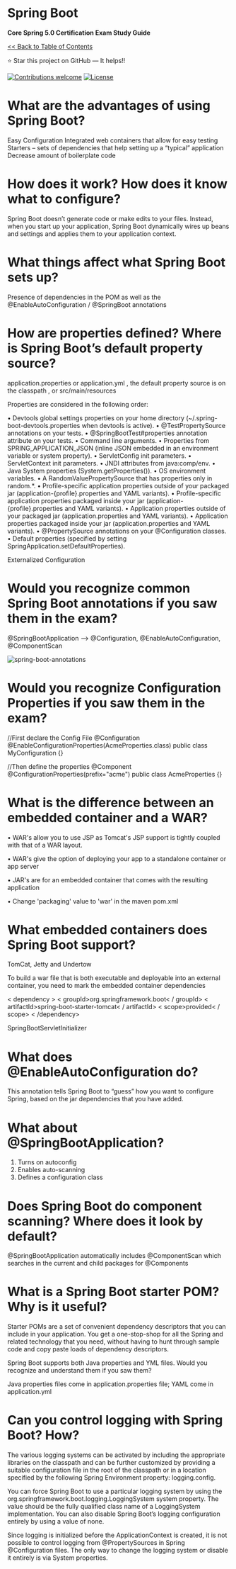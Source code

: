 # Spring Boot
**Core Spring 5.0 Certification Exam Study Guide**

[<< Back to Table of Contents](README.md)

:star: Star this project on GitHub — It helps!!

[![Contributions welcome](https://img.shields.io/badge/contributions-welcome-orange.svg)](https://github.com/seanjgildea/CoreSpring5CertificationGuide/issues)
[![License](https://img.shields.io/badge/license-MIT-blue.svg)](https://opensource.org/licenses/MIT)

# What are the advantages of using Spring Boot?

Easy Configuration Integrated web containers that allow for easy testing Starters – sets of dependencies that help setting up a “typical” application Decrease amount of boilerplate code

# How does it work? How does it know what to configure?

Spring Boot doesn’t generate code or make edits to your files. Instead, when you start up your application, Spring Boot dynamically wires up beans and settings and applies them to your application context.

# What things affect what Spring Boot sets up?

Presence of dependencies in the POM as well as the @EnableAutoConfiguration / @SpringBoot annotations

# How are properties defined? Where is Spring Boot’s default property source?

application.properties or application.yml , the default property source is on the classpath , or src/main/resources

Properties are considered in the following order:

• Devtools global settings properties on your home directory (~/.spring-boot-devtools.properties when devtools is active).
• @TestPropertySource annotations on your tests.
• @SpringBootTest#properties annotation attribute on your tests.
• Command line arguments.
• Properties from SPRING_APPLICATION_JSON (inline JSON embedded in an environment variable or system property).
• ServletConfig init parameters.
• ServletContext init parameters.
• JNDI attributes from java:comp/env.
• Java System properties (System.getProperties()).
• OS environment variables.
• A RandomValuePropertySource that has properties only in random.*.
• Profile-specific application properties outside of your packaged jar (application-{profile}.properties and YAML variants).
• Profile-specific application properties packaged inside your jar (application-{profile}.properties and YAML variants).
• Application properties outside of your packaged jar (application.properties and YAML variants).
• Application properties packaged inside your jar (application.properties and YAML variants).
• @PropertySource annotations on your @Configuration classes.
• Default properties (specified by setting SpringApplication.setDefaultProperties).

Externalized Configuration

# Would you recognize common Spring Boot annotations if you saw them in the exam?

@SpringBootApplication –-> @Configuration, @EnableAutoConfiguration, @ComponentScan

![spring-boot-annotations](https://github.com/seanjgildea/CoreSpring5CertificationGuide/blob/master/img/spring-boot-annotations.png)

# Would you recognize Configuration Properties if you saw them in the exam?

//First declare the Config File
@Configuration
@EnableConfigurationProperties(AcmeProperties.class)
public class MyConfiguration {}


//Then define the properties
@Component
@ConfigurationProperties(prefix="acme")
public class AcmeProperties {}

# What is the difference between an embedded container and a WAR?

• WAR's allow you to use JSP as Tomcat's JSP support is tightly coupled with that of a WAR layout.

• WAR's give the option of deploying your app to a standalone container or app server

• JAR's are for an embedded container that comes with the resulting application

• Change 'packaging' value to 'war' in the maven pom.xml

# What embedded containers does Spring Boot support?

TomCat, Jetty and Undertow

To build a war file that is both executable and deployable into an external container, you need to mark the embedded container dependencies

< dependency >
    < groupId>org.springframework.boot< / groupId>
    < artifactId>spring-boot-starter-tomcat< / artifactId>
    < scope>provided< / scope>
< /dependency>

SpringBootServletInitializer

# What does @EnableAutoConfiguration do?

This annotation tells Spring Boot to “guess” how you want to configure Spring, based on the jar dependencies that you have added.

# What about @SpringBootApplication?

1. Turns on autoconfig
2. Enables auto-scanning
3. Defines a configuration class

# Does Spring Boot do component scanning? Where does it look by default?

@SpringBootApplication automatically includes @ComponentScan which searches in the current and child packages for @Components

# What is a Spring Boot starter POM? Why is it useful?

Starter POMs are a set of convenient dependency descriptors that you can include in your application. You get a one-stop-shop for all the Spring and related technology that you need, without having to hunt through sample code and copy paste loads of dependency descriptors.

Spring Boot supports both Java properties and YML files. Would you recognize and understand them if you saw them?

Java properties files come in application.properties file; YAML come in application.yml

# Can you control logging with Spring Boot? How?

The various logging systems can be activated by including the appropriate libraries on the classpath and can be further customized by providing a suitable configuration file in the root of the classpath or in a location specified by the following Spring Environment property: logging.config.

You can force Spring Boot to use a particular logging system by using the org.springframework.boot.logging.LoggingSystem system property. The value should be the fully qualified class name of a LoggingSystem implementation. You can also disable Spring Boot’s logging configuration entirely by using a value of none.

Since logging is initialized before the ApplicationContext is created, it is not possible to control logging from @PropertySources in Spring @Configuration files. The only way to change the logging system or disable it entirely is via System properties.
